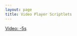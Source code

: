 ```yaml
---
layout: page
title: Video Player Scriptlets
---
```


[Video: -5s](javascript:document.querySelector("video").currentTime=document.querySelector("video").currentTime-5)
